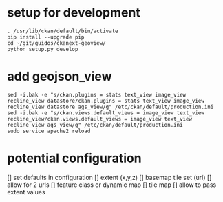 # setup for development

```
. /usr/lib/ckan/default/bin/activate
pip install --upgrade pip
cd ~/git/guidos/ckanext-geoview/
python setup.py develop

```

# add geojson_view

```
sed -i.bak -e "s/ckan.plugins = stats text_view image_view recline_view datastore/ckan.plugins = stats text_view image_view recline_view datastore ags_view/g" /etc/ckan/default/production.ini
sed -i.bak -e "s/ckan.views.default_views = image_view text_view recline_view/ckan.views.default_views = image_view text_view recline_view ags_view/g" /etc/ckan/default/production.ini
sudo service apache2 reload

```

# potential configuration

[] set defaults in configuration
    [] extent (x,y,z)
    [] basemap tile set (url)
[] allow for 2 urls
    [] feature class or dynamic map
    [] tile map
[] allow to pass extent values

